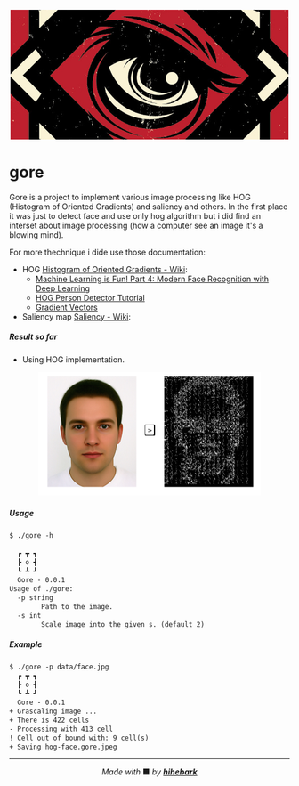 <p align="center"><img src="logo.jpg" width="500"></p>

gore
=====

Gore is a project to implement various image processing like HOG (Histogram of Oriented Gradients) and saliency and others. In the first place it was just to detect face and use only hog algorithm but i did find an interset about image processing (how a computer see an image it's a blowing mind).

For more thechnique i dide use those documentation:

* HOG [Histogram of Oriented Gradients - Wiki](https://en.wikipedia.org/wiki/Histogram_of_oriented_gradients):
  * [Machine Learning is Fun! Part 4: Modern Face Recognition with Deep Learning](https://medium.com/@ageitgey/machine-learning-is-fun-part-4-modern-face-recognition-with-deep-learning-c3cffc121d78)
  * [HOG Person Detector Tutorial](http://mccormickml.com/2013/05/09/hog-person-detector-tutorial/)
  * [Gradient Vectors](http://mccormickml.com/2013/05/07/gradient-vectors/)
* Saliency map [Saliency - Wiki](https://en.wikipedia.org/wiki/Saliency_map):

##### Result so far
* Using HOG implementation.
<p align="center"><img src="face-hog.png" width="400"></p>

##### Usage

```
$ ./gore -h

  ┏ ┳ ┓
  ┣ o ┫
  ┗ ┻ ┛
  Gore - 0.0.1
Usage of ./gore:
  -p string
        Path to the image.
  -s int
        Scale image into the given s. (default 2)

```

##### Example

```
$ ./gore -p data/face.jpg
  ┏ ┳ ┓                                    
  ┣ o ┫
  ┗ ┻ ┛
  Gore - 0.0.1
+ Grascaling image ...
+ There is 422 cells
- Processing with 413 cell
! Cell out of bound with: 9 cell(s)
+ Saving hog-face.gore.jpeg

```
---

<p align="center"><i>Made with </i>■ <i>by <b><a href="https://github.com/hihebark">hihebark</a></b></i></p>
